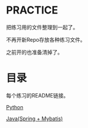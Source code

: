 # PRACTICE

把练习用的文件整理到一起了。

不再开新Repo存放各种练习文件。

之前开的也准备清掉了。

# 目录

每个练习的README链接。

[Python](python/README.md)

[Java(Spring + Mybatis)](java/README.md)


